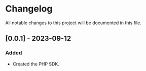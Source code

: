 # Changelog

All notable changes to this project will be documented in this file.

## [0.0.1] - 2023-09-12

### Added

- Created the PHP SDK.

